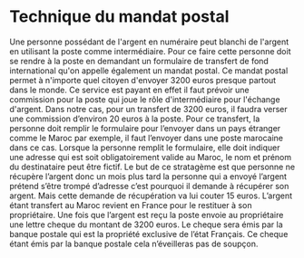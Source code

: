 # Technique du mandat postal

Une personne possédant de l'argent en numéraire peut blanchi de l'argent en utilisant la poste comme intermédiaire.
Pour ce faire cette personne doit se rendre à la poste en demandant un formulaire de transfert de  fond international qu'on appelle également un mandat postal.
Ce mandat postal permet à n'importe quel citoyen d'envoyer 3200 euros presque partout dans le monde.
Ce service est payant en effet il faut prévoir une commission pour la poste qui joue le rôle d'intermédiaire pour l'échange d'argent.
Dans notre cas, pour un transfert de 3200 euros, il faudra verser une commission d’environ 20 euros à la poste.
Pour ce transfert, la personne doit remplir le formulaire pour l’envoyer dans un pays étranger comme le Maroc par exemple, il faut l’envoyer dans une poste marocaine dans ce cas.
Lorsque la personne remplit le formulaire, elle doit indiquer une adresse qui est soit obligatoirement valide au Maroc, le nom et prénom du destinataire peut être fictif.
Le but de ce stratagème est que personne ne récupère l’argent donc un mois plus tard la personne qui a envoyé l’argent prétend s’être trompé d’adresse  c’est pourquoi il demande à récupérer son argent. Mais cette demande de récupération va lui couter 15 euros.
L’argent étant transfert au Maroc revient en France pour le restituer à son propriétaire. Une fois que l’argent est reçu la poste envoie au propriétaire une lettre cheque du montant de 3200 euros. 
Le cheque sera émis par la banque postale qui est la propriété exclusive de l’état Français.
Ce cheque étant émis par la banque postale cela n’éveilleras pas de soupçon.  

